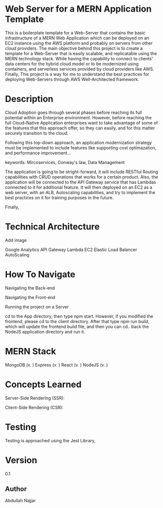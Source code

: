 # Web Server for a MERN Application Template

This is a boilerplate template for a Web-Server that contains the basic infrastructure of a MERN Web Application which can be deployed on an EC2 instance using the AWS platform and probably on servers from other cloud providers. The main objective behind this project is to create a template for a Web-Server that is easily scalable, and replicatable using the MERN technology stack. While having the capability to connect to clients' data centers for the hybrid cloud model or  to be modernized using containers, and serverless services provided by cloud providers like AWS. Finally, This project is a way for me to understand the best practices for deploying Web-Servers through AWS Well-Architected framework.

# Description

Cloud Adoption goes through several phases before reaching its full potential within an Enterprise environment. However, before reaching the full Cloud-Native Application enterprises want to take advantage of some of the features that this approach offer, so they can easily, and for this matter securely transition to the cloud.

Following this top-down approach, an application modernization strategy must be implemented to include features like supporting cost optimazation, and performance improvement... 

keywords: Mircoservices, Conway's law, Data Management

The application is going to be stright-forward, it will include RESTful Routing capabilities with CRUD operations that works for a certain product. Also, the application will be connected to the API Gateway service that has Lambdas connected to it for additional feature. It will then deployed on an EC2 as a web server, with an ALB, Autoscaling capabilities, and try to implement the best practices on it for training purposes in the future.

Finally,

# Technical Architecture

Add image

Google Analytics
API Gateway
Lambda
EC2
Elastic Load Balancer
AutoScaling

# How To Navigate

Navigating the Back-end 

Navigating the Front-end


Running the project on a Server

cd to the App directory, then type npm start. However, if you modified the frontend, please cd to the client directory.
After that type npm run build, which will update the frontend build file, and then you can cd.. back the NodeJS application directory and run it. 

# MERN Stack

MongoDB (v. )
Express (v. )
React (v. )
NodeJS (v. )

# Concepts Learned

Server-Side Rendering (SSR):

Client-Side Rendering (CSR):

# Testing

Testing is approached using the Jest Library,


# Version

0.1

## Author

Abdullah Najjar
